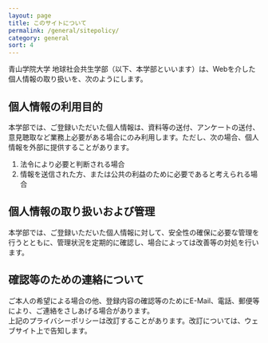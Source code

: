 ```yaml
---
layout: page
title: このサイトについて
permalink: /general/sitepolicy/
category: general
sort: 4
---
```



青山学院大学 地球社会共生学部（以下、本学部といいます）は、Webを介した個人情報の取り扱いを、次のようにします。

## 個人情報の利用目的

本学部では、ご登録いただいた個人情報は、資料等の送付、アンケートの送付、意見聴取など業務上必要がある場合にのみ利用します。ただし、次の場合、個人情報を外部に提供することがあります。

1.  法令により必要と判断される場合
2.  情報を送信された方、または公共の利益のために必要であると考えられる場合

## 個人情報の取り扱いおよび管理

本学部では、ご登録いただいた個人情報に対して、安全性の確保に必要な管理を行うとともに、管理状況を定期的に確認し、場合によっては改善等の対処を行います。

## 確認等のための連絡について

ご本人の希望による場合の他、登録内容の確認等のためにE-Mail、電話、郵便等により、ご連絡をさしあげる場合があります。  
上記のプライバシーポリシーは改訂することがあります。改訂については、ウェブサイト上で告知します。